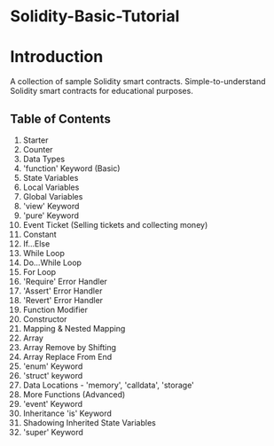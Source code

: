 # Solidity-Basic-Tutorial

# Introduction

A collection of sample Solidity smart contracts.
Simple-to-understand Solidity smart contracts for educational purposes.

## Table of Contents
1. Starter
2. Counter
3. Data Types
4. 'function' Keyword (Basic)
5. State Variables
6. Local Variables
7. Global Variables
8. 'view' Keyword
9. 'pure' Keyword
10. Event Ticket (Selling tickets and collecting money)
11. Constant
12. If...Else
13. While Loop
14. Do...While Loop
15. For Loop
16. 'Require' Error Handler
17. 'Assert' Error Handler
18. 'Revert' Error Handler
19. Function Modifier
20. Constructor
21. Mapping & Nested Mapping
22. Array
23. Array Remove by Shifting
24. Array Replace From End
25. 'enum' Keyword
26. 'struct' keyword
27. Data Locations - 'memory', 'calldata', 'storage'
28. More Functions (Advanced)
29. 'event' Keyword
30. Inheritance 'is' Keyword
31. Shadowing Inherited State Variables
32. 'super' Keyword
